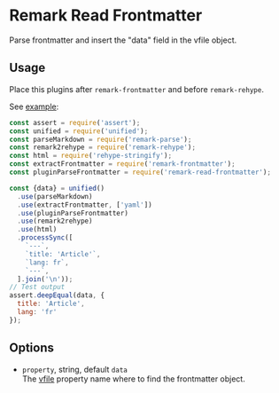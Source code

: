 
# Remark Read Frontmatter

Parse frontmatter and insert the "data" field in the vfile object.

## Usage

Place this plugins after `remark-frontmatter` and before `remark-rehype`.

See [example](https://github.com/adaltas/remark/blob/master/parse-frontmater/sample/index.js):

```js
const assert = require('assert');
const unified = require('unified');
const parseMarkdown = require('remark-parse');
const remark2rehype = require('remark-rehype');
const html = require('rehype-stringify');
const extractFrontmatter = require('remark-frontmatter');
const pluginParseFrontmatter = require('remark-read-frontmatter');

const {data} = unified()
  .use(parseMarkdown)
  .use(extractFrontmatter, ['yaml'])
  .use(pluginParseFrontmatter)
  .use(remark2rehype)
  .use(html)
  .processSync([
    `---`,
    `title: 'Article'`,
    `lang: fr`,
    `---`,
  ].join('\n'));
// Test output
assert.deepEqual(data, {
  title: 'Article',
  lang: 'fr'
});
```

## Options

* `property`, string, default `data`   
  The [vfile](https://github.com/vfile/vfile) property name where to find the frontmatter object.
